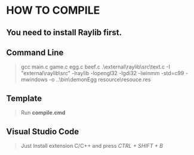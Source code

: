 # HOW TO COMPILE

## You need to install Raylib first.

## Command Line
> gcc main.c game.c egg.c beef.c .\external\raylib\src\text.c -I "external\raylib\src" -lraylib -lopengl32 -lgdi32 -lwinmm -std=c99 -mwindows -o ..\bin\demonEgg resource\resouce.res

## Template
> Run **compile.cmd**

## Visual Studio Code
> Just Install extension C/C++ and press *CTRL + SHIFT + B*

